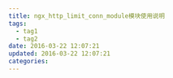 ```yaml
---
title: ngx_http_limit_conn_module模块使用说明
tags:
  - tag1
  - tag2
date: 2016-03-22 12:07:21
updated: 2016-03-22 12:07:21
categories:
---
```

